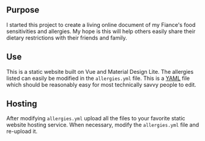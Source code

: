 ## Purpose

I started this project to create a living online document of my Fiance's food sensitivities and allergies. My hope is this will help others easily share their dietary restrictions with their friends and family.

## Use

This is a static website built on Vue and Material Design Lite. The allergies listed can easily be modified in the `allergies.yml` file. This is a [YAML](http://yaml.org/) file which should be reasonably easy for most technically savvy people to edit.

## Hosting

After modifying `allergies.yml` upload all the files to your favorite static website hosting service. When necessary, modify the `allergies.yml` file and re-upload it.
